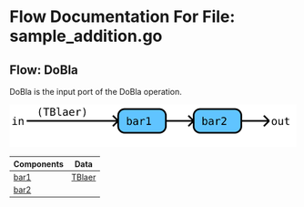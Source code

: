 # Flow Documentation For File: sample_addition.go

## Flow: DoBla
DoBla is the input port of the DoBla operation.

![Flow: DoBla](./DoBla.svg)

Components | Data
---------- | -----
[bar1](sample/sample_addition.go#L26L29) | [TBlaer](sample/sample_addition.go#L5L5)
[bar2](sample/sample_addition.go#L31L34) | 

